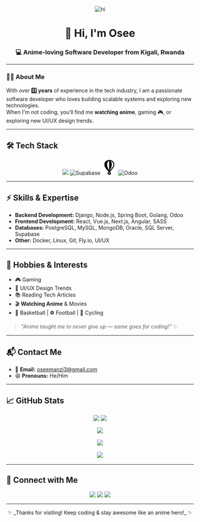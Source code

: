 <!-- Anime Header -->
<p align="center">
 <img src="https://i.pinimg.com/originals/81/17/8b/81178b47a8598f0c81c4799f2cdd4057.gif" alt="hi" />
</p>

<h1 align="center">👋 Hi, I'm Osee</h1>
<h3 align="center">💻 Anime-loving Software Developer from Kigali, Rwanda</h3>

---

### 🧑‍💻 About Me  
With over **3️⃣ years** of experience in the tech industry, I am a passionate software developer who loves building scalable systems and exploring new technologies.  
When I'm not coding, you’ll find me **watching anime**, gaming 🎮, or exploring new UI/UX design trends.  

---

## 🛠️ Tech Stack  
<p align="center">
  <!-- Skillicons -->
  <img src="https://skillicons.dev/icons?i=django,html,css,js,ts,java,nodejs,spring,vue,react,nextjs,angular,golang,postgres,mysql,mongodb,git,docker,linux,postman" />
  <!-- Custom logos -->
  <img src="https://raw.githubusercontent.com/simple-icons/simple-icons/develop/icons/supabase.svg" alt="Supabase" width="40" />
  <img src="https://raw.githubusercontent.com/simple-icons/simple-icons/develop/icons/flydotio.svg" alt="Fly.io" width="40" />
  <img src="https://raw.githubusercontent.com/simple-icons/simple-icons/develop/icons/odoo.svg" alt="Odoo" width="40" />
</p>

---

## ⚡ Skills & Expertise  
- **Backend Development:** Django, Node.js, Spring Boot, Golang, Odoo  
- **Frontend Development:** React, Vue.js, Next.js, Angular, SASS  
- **Databases:** PostgreSQL, MySQL, MongoDB, Oracle, SQL Server, Supabase  
- **Other:** Docker, Linux, Git, Fly.io, UI/UX  

---

## 🎯 Hobbies & Interests  
- 🎮 Gaming  
- 🎨 UI/UX Design Trends  
- 📚 Reading Tech Articles  
- 🎬 **Watching Anime** & Movies  
- 🏀 Basketball | ⚽ Football | 🚴 Cycling  

> _"Anime taught me to never give up — same goes for coding!"_ ✨  

---

## 📬 Contact Me  
- 📧 **Email:** [oseemanzi3@gmail.com](mailto:oseemanzi3@gmail.com)  
- 😄 **Pronouns:** He/Him  

---

## 📈 GitHub Stats  
<p align="center">
  <img src="https://github-readme-stats.vercel.app/api?username=manziosee&show_icons=true&count_private=true&theme=tokyonight" height="165">
  <img src="https://github-readme-streak-stats.herokuapp.com?user=manziosee&theme=tokyonight" height="165">
</p>

<p align="center">
  <img src="https://github-readme-stats.vercel.app/api/top-langs/?username=manziosee&layout=compact&theme=tokyonight&hide=less,scss,css,html" />
</p>

<p align="center">
  <img src="https://github-profile-trophy.vercel.app/?username=ManziOsee&theme=onedark&no-frame=true&margin-w=15&margin-h=10&row=1&column=6" />
</p>

<p align="center">
  <img src="https://user-images.githubusercontent.com/42932255/216576374-88ecf050-2f95-490f-b05b-30004f264599.svg" width="600">
</p>

---

## 🤝 Connect with Me  
<p align="center">
  <a href="https://twitter.com/ManziOsee" target="_blank"><img src="https://img.shields.io/badge/twitter-%2300acee.svg?&style=for-the-badge&logo=twitter&logoColor=white" /></a>
  <a href="https://www.linkedin.com/in/manzi-niyongira-os%C3%A9e-2065861bb/" target="_blank"><img src="https://img.shields.io/badge/linkedin-%231E77B5.svg?&style=for-the-badge&logo=linkedin&logoColor=white" /></a>
  <a href="https://www.instagram.com/manzi.ose/" target="_blank"><img src="https://img.shields.io/badge/instagram-%23000000.svg?&style=for-the-badge&logo=instagram&logoColor=white" /></a>
</p>

---

<p align="center">✨ _Thanks for visiting! Keep coding & stay awesome like an anime hero!_ ✨</p>
